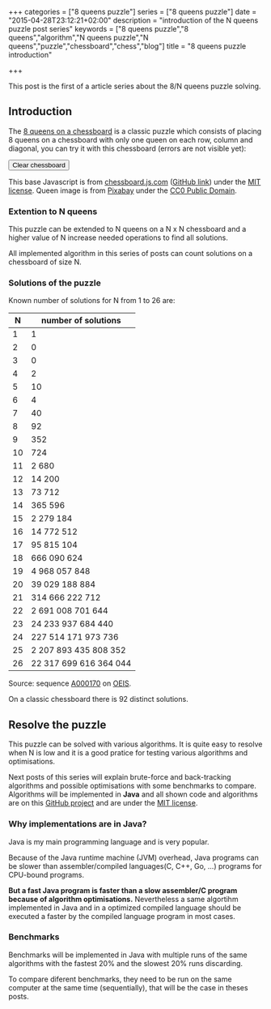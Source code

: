 +++
categories = ["8 queens puzzle"]
series = ["8 queens puzzle"]
date = "2015-04-28T23:12:21+02:00"
description = "introduction of the N queens puzzle post series"
keywords = ["8 queens puzzle","8 queens","algorithm","N queens puzzle","N queens","puzzle","chessboard","chess","blog"]
title = "8 queens puzzle introduction"

+++

This post is the first of a article series about the 8/N queens puzzle solving.

## Introduction

The [8 queens on a chessboard](http://en.wikipedia.org/wiki/Eight_queens_puzzle) is a classic puzzle which consists of placing 8 queens on a chessboard with only one queen on each row, column and diagonal, you can try it with this chessboard (errors are not visible yet):

<div id="board" style="width: 400px"></div>
<input type="button" id="clearButton" value="Clear chessboard" />

<script>

var board = new ChessBoard('board', {
	draggable: true,
	dropOffBoard: 'trash',
	sparePieces: true,
	showNotation: false
});
$('#clearButton').on('click', board.clear);

</script>

This base Javascript is from [chessboard.js.com](http://chessboardjs.com/) ([GitHub link](https://github.com/oakmac/chessboardjs/)) under the [MIT license](https://github.com/oakmac/chessboardjs/blob/master/LICENSE).
Queen image is from [Pixabay](http://pixabay.com/en/chess-queen-meeple-white-game-36310/) under the [CC0 Public Domain](http://creativecommons.org/publicdomain/zero/1.0/deed).

### Extention to N queens

This puzzle can be extended to N queens on a N x N chessboard and a higher value of N increase needed operations to find all solutions.

All implemented algorithm in this series of posts can count solutions on a chessboard of size N.

### Solutions of the puzzle

Known number of solutions for N from 1 to 26 are:

| N | number of solutions |
| ------------- | ----------- |
| 1 | 1 |
| 2 | 0 |
| 3 | 0 |
| 4 | 2 |
| 5 | 10 |
| 6 | 4 |
| 7 | 40 |
| 8 | 92 |
| 9 | 352 |
| 10 | 724 |
| 11 | 2 680 |
| 12 | 14 200 |
| 13 | 73 712 |
| 14 | 365 596 |
| 15 | 2 279 184 |
| 16 | 14 772 512 |
| 17 | 95 815 104 |
| 18 | 666 090 624 |
| 19 | 4 968 057 848 |
| 20 | 39 029 188 884 |
| 21 | 314 666 222 712 |
| 22 | 2 691 008 701 644 |
| 23 | 24 233 937 684 440 |
| 24 | 227 514 171 973 736 |
| 25 | 2 207 893 435 808 352 |
| 26 | 22 317 699 616 364 044 |

Source: sequence [A000170](http://oeis.org/A000170) on [OEIS](http://oeis.org/).

On a classic chessboard there is 92 distinct solutions.

## Resolve the puzzle

This puzzle can be solved with various algorithms. It is quite easy to resolve when N is low and it is a good pratice for testing various algorithms and optimisations.

Next posts of this series will explain brute-force and back-tracking algorithms and possible optimisations with some benchmarks to compare. Algorithms will be implemented in **Java** and all shown code and algorithms are on this [GitHub project](https://github.com/Sylvain-Bugat/N-queens-puzzle-solvers) and are under the [MIT license](https://github.com/Sylvain-Bugat/N-queens-puzzle-solvers/blob/master/LICENSE).

### Why implementations are in Java?

Java is my main programming language and is very popular.

Because of the Java runtime machine (JVM) overhead, Java programs can be slower than assembler/compiled languages(C, C++, Go, ...) programs for CPU-bound programs.

**But a fast Java program is faster than a slow assembler/C program because of algorithm optimisations.**
Nevertheless a same algortihm implemented in Java and in a optimized compiled language should be executed a faster by the compiled language program in most cases.

### Benchmarks

Benchmarks will be implemented in Java with multiple runs of the same algorithms with the fastest 20% and the slowest 20% runs discarding.

To compare diferent benchmarks, they need to be run on the same computer at the same time (sequentially), that will be the case in theses posts.

